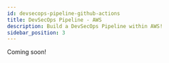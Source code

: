 ```yaml
---
id: devsecops-pipeline-github-actions
title: DevSecOps Pipeline - AWS
description: Build a DevSecOps Pipeline within AWS!
sidebar_position: 3
---
```


Coming soon!
